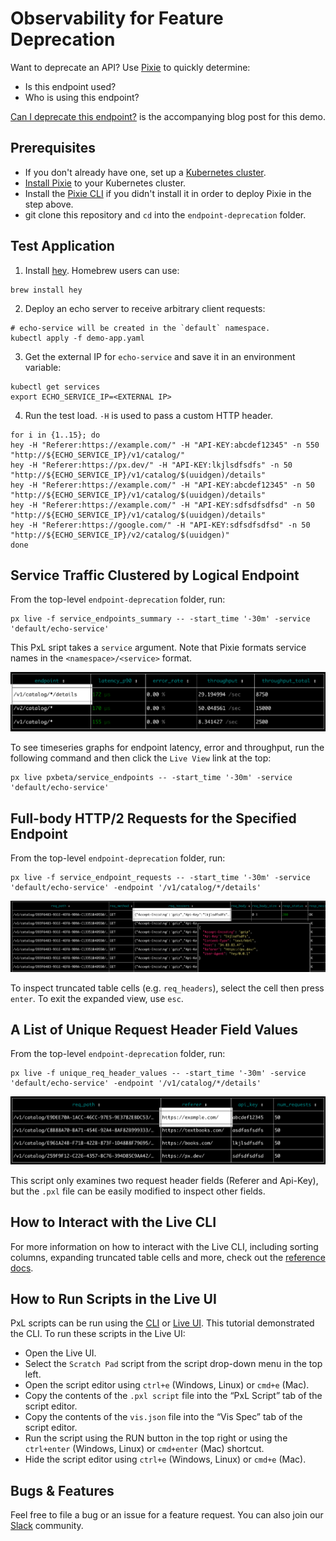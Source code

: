 # Observability for Feature Deprecation

Want to deprecate an API? Use [Pixie](https://github.com/pixie-io/pixie) to quickly determine:

- Is this endpoint used?
- Who is using this endpoint?

[Can I deprecate this endpoint?]( https://blog.px.dev/endpoint-deprecation) is the accompanying blog post for this demo.

## Prerequisites

- If you don't already have one, set up a [Kubernetes cluster](https://docs.px.dev/installing-pixie/setting-up-k8s/).
- [Install Pixie](https://docs.px.dev/installing-pixie/install-guides/) to your Kubernetes cluster.
- Install the [Pixie CLI](https://docs.px.dev/installing-pixie/install-schemes/cli/#1.-install-the-pixie-cli) if you didn't install it in order to deploy Pixie in the step above.
- git clone this repository and `cd` into the `endpoint-deprecation` folder.

## Test Application

1. Install [hey](https://github.com/rakyll/hey). Homebrew users can use:

```
brew install hey
```

2. Deploy an echo server to receive arbitrary client requests:

```
# echo-service will be created in the `default` namespace.
kubectl apply -f demo-app.yaml
```

3. Get the external IP for `echo-service` and save it in an environment variable:

```
kubectl get services
export ECHO_SERVICE_IP=<EXTERNAL IP>
```

4. Run the test load. `-H` is used to pass a custom HTTP header.

```
for i in {1..15}; do
hey -H "Referer:https://example.com/" -H "API-KEY:abcdef12345" -n 550 "http://${ECHO_SERVICE_IP}/v1/catalog/"
hey -H "Referer:https://px.dev/" -H "API-KEY:lkjlsdfsdfs" -n 50 "http://${ECHO_SERVICE_IP}/v1/catalog/$(uuidgen)/details"
hey -H "Referer:https://example.com/" -H "API-KEY:abcdef12345" -n 50 "http://${ECHO_SERVICE_IP}/v1/catalog/$(uuidgen)/details"
hey -H "Referer:https://example.com/" -H "API-KEY:sdfsdfsdfsd" -n 50 "http://${ECHO_SERVICE_IP}/v1/catalog/$(uuidgen)/details"
hey -H "Referer:https://google.com/" -H "API-KEY:sdfsdfsdfsd" -n 50 "http://${ECHO_SERVICE_IP}/v2/catalog/$(uuidgen)"
done
```

## Service Traffic Clustered by Logical Endpoint

From the top-level `endpoint-deprecation` folder, run:

```
px live -f service_endpoints_summary -- -start_time '-30m' -service 'default/echo-service'
```

This PxL sript takes a `service` argument. Note that Pixie formats service names in the `<namespace>/<service>` format.

<img src=".readme_assets/service_endpoints_summary.png" alt="Overview of endpoints for a service.">

To see timeseries graphs for endpoint latency, error and throughput, run the following command and then click the `Live View` link at the top:

```
px live pxbeta/service_endpoints -- -start_time '-30m' -service 'default/echo-service'
```

## Full-body HTTP/2 Requests for the Specified Endpoint

From the top-level `endpoint-deprecation` folder, run:

```
px live -f service_endpoint_requests -- -start_time '-30m' -service 'default/echo-service' -endpoint '/v1/catalog/*/details'
```

<img src=".readme_assets/service_endpoint_requests.png" alt="Sample of requests sent to an endpoint.">

To inspect truncated table cells (e.g. `req_headers`), select the cell then press `enter`. To exit the expanded view, use `esc`.

## A List of Unique Request Header Field Values

From the top-level `endpoint-deprecation` folder, run:

```
px live -f unique_req_header_values -- -start_time '-30m' -service 'default/echo-service' -endpoint '/v1/catalog/*/details'
```

<img src=".readme_assets/unique_req_header_values.png" alt="List of unique request header field values.">

This script only examines two request header fields (Referer and Api-Key), but the `.pxl` file can be easily modified to inspect other fields.

## How to Interact with the Live CLI

For more information on how to interact with the Live CLI, including sorting columns, expanding truncated table cells and more, check out the [reference docs](https://docs.px.dev/using-pixie/using-cli/#use-the-live-cli).

## How to Run Scripts in the Live UI

PxL scripts can be run using the [CLI](https://docs.px.dev/using-pixie/using-cli/#use-the-live-cli) or [Live UI](https://docs.px.dev/using-pixie/using-live-ui). This tutorial demonstrated the CLI. To run these scripts in the Live UI:

- Open the Live UI.
- Select the `Scratch Pad` script from the script drop-down menu in the top left.
- Open the script editor using `ctrl+e` (Windows, Linux) or `cmd+e` (Mac).
- Copy the contents of the `.pxl script` file into the “PxL Script” tab of the script editor.
- Copy the contents of the `vis.json` file into the “Vis Spec” tab of the script editor.
- Run the script using the RUN button in the top right or using the `ctrl+enter` (Windows, Linux) or `cmd+enter` (Mac) shortcut.
- Hide the script editor using `ctrl+e` (Windows, Linux) or `cmd+e` (Mac).

## Bugs & Features

Feel free to file a bug or an issue for a feature request. You can also join our [Slack](https://slackin.px.dev/) community.
